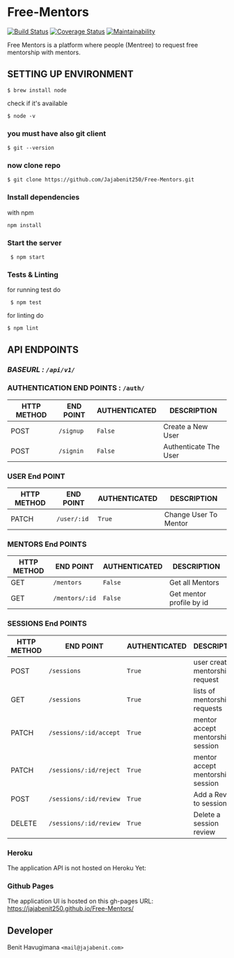 # Free-Mentors

[![Build Status](https://travis-ci.com/Jajabenit250/Free-Mentors.svg?branch=develop)](https://travis-ci.com/Jajabenit250/Free-Mentors) [![Coverage Status](https://coveralls.io/repos/github/Jajabenit250/Free-Mentors/badge.svg?branch=develop)](https://coveralls.io/github/Jajabenit250/Free-Mentors?branch=develop) [![Maintainability](https://api.codeclimate.com/v1/badges/a21e985fef9bc8e46e93/maintainability)](https://codeclimate.com/github/Jajabenit250/Free-Mentors/maintainability)

Free Mentors is a platform where people (Mentree) to request free mentorship with mentors.

## SETTING UP ENVIRONMENT

```shell
$ brew install node
```

check if it's available

```shell
$ node -v
```

### you must have also git client

```shell
$ git --version
```

### now clone repo

```shell
$ git clone https://github.com/Jajabenit250/Free-Mentors.git
```

### Install dependencies

with npm

```shell
npm install
```

### Start the server

```shell
 $ npm start
```

### Tests & Linting

for running test do

```shell
 $ npm test
```

for linting do

```shell
$ npm lint
```

## API ENDPOINTS

### _BASEURL : `/api/v1/`_

### AUTHENTICATION END POINTS : `/auth/`

| HTTP METHOD | END POINT | AUTHENTICATED | DESCRIPTION           |
| ----------- | --------- | ------------- | --------------------- |
| POST        | `/signup` | `False`       | Create a New User     |
| POST        | `/signin` | `False`       | Authenticate The User |


### USER End POINT

| HTTP METHOD | END POINT   | AUTHENTICATED | DESCRIPTION           |
| ----------- | ----------- | ------------- | --------------------- |
| PATCH       | `/user/:id` | `True`        | Change User To Mentor |

### MENTORS End POINTS

| HTTP METHOD | END POINT      | AUTHENTICATED | DESCRIPTION              |
| ----------- | -------------- | ------------- | ------------------------ |
| GET         | `/mentors`     | `False`       | Get all Mentors          |
| GET         | `/mentors/:id` | `False`       | Get mentor profile by id |

### SESSIONS End POINTS

| HTTP METHOD | END POINT              | AUTHENTICATED | DESCRIPTION                      |
| ----------- | ---------------------- | ------------- | -------------------------------- |
| POST        | `/sessions`            | `True`        | user create mentorship request   |
| GET         | `/sessions`            | `True`        | lists of mentorship requests     |
| PATCH       | `/sessions/:id/accept` | `True`        | mentor accept mentorship session |
| PATCH       | `/sessions/:id/reject` | `True`        | mentor accept mentorship session |
| POST        | `/sessions/:id/review` | `True`        | Add a Review to session          |
| DELETE      | `/sessions/:id/review` | `True`        | Delete a session review          |

### Heroku

The application API is not hosted on Heroku Yet:

### Github Pages

The application UI is hosted on this gh-pages URL: https://jajabenit250.github.io/Free-Mentors/

## Developer

Benit Havugimana `<mail@jajabenit.com>`
